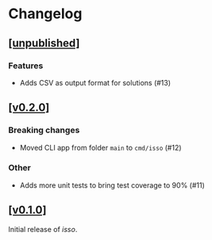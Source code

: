 # Changelog

## [[unpublished]](https://github.com/mlange-42/isso/compare/v0.2.0...main)

### Features

* Adds CSV as output format for solutions (#13)

## [[v0.2.0]](https://github.com/mlange-42/isso/compare/v0.1.0...v0.2.0)

### Breaking changes

* Moved CLI app from folder `main` to `cmd/isso` (#12)

### Other

* Adds more unit tests to bring test coverage to 90% (#11)

## [[v0.1.0]](https://github.com/mlange-42/isso/tree/v0.1.0)

Initial release of *isso*.
